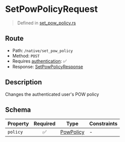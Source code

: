 # SetPowPolicyRequest
> Defined in [set_pow_policy.rs](../../../../../interface/src/interface/routes/native/set_pow_policy.rs)

## Route
- Path: `/native/set_pow_policy`
- Method: `POST`
- Requires [authentication](../../../../Flows/Authentication%20Flow.md): ✅
- Response: [SetPowPolicyResponse](SetPowPolicyResponse.md)

## Description
Changes the authenticated user's POW policy

## Schema

| Property | Required | Type | Constraints |
| --- | :---: | --- | --- |
| `policy` | ✅ | [PowPolicy](../../../pow/PowPolicy.md) |  -  |


